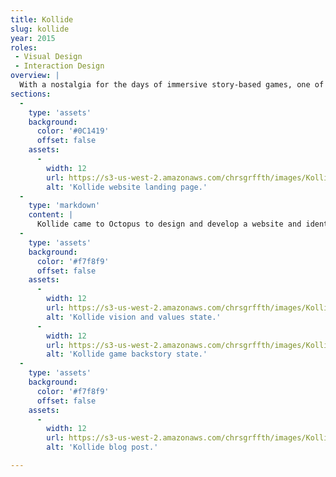 ```yaml
---
title: Kollide
slug: kollide
year: 2015
roles:
 - Visual Design
 - Interaction Design
overview: |
  With a nostalgia for the days of immersive story-based games, one of the top executives of Blizzard Entertainment – the makers of World of Warcraft – and an experienced game tester and developer came together to kickstart a new age of gaming.
sections:
  -
    type: 'assets'
    background:
      color: '#0C1419'
      offset: false
    assets:
      -
        width: 12
        url: https://s3-us-west-2.amazonaws.com/chrsgrffth/images/Kollide-Landing.png
        alt: 'Kollide website landing page.'
  -
    type: 'markdown'
    content: |
      Kollide came to Octopus to design and develop a website and identity to build interest for their budding independent game studio. With amazing concept art provided, I created the visual design for Kollide's marketing website and prepared it for hand-off to our developer [Sean Washington](http://seanwash.com).
  -
    type: 'assets'
    background:
      color: '#f7f8f9'
      offset: false
    assets:
      -
        width: 12
        url: https://s3-us-west-2.amazonaws.com/chrsgrffth/images/Kollide-Vision-Values.png
        alt: 'Kollide vision and values state.'
      -
        width: 12
        url: https://s3-us-west-2.amazonaws.com/chrsgrffth/images/Kollide-Game-Story.png
        alt: 'Kollide game backstory state.'
  -
    type: 'assets'
    background:
      color: '#f7f8f9'
      offset: false
    assets:
      -
        width: 12
        url: https://s3-us-west-2.amazonaws.com/chrsgrffth/images/Kollide-Blog-Post.png
        alt: 'Kollide blog post.'

---
```

